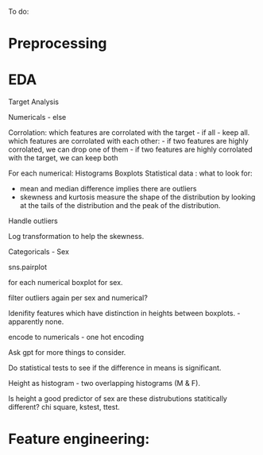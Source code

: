 To do:

# Preprocessing

# EDA 

Target Analysis 

Numericals - else

Corrolation: 
which features are corrolated with the target - if all - keep all.
which features are corrolated with each other: 
    - if two features are highly corrolated, we can drop one of them
    - if two features are highly corrolated with the target, we can keep both

For each numerical:
Histograms
Boxplots
Statistical data : what to look for:

- mean and median difference implies there are outliers
- skewness and kurtosis measure the shape of the distribution by looking at the tails of the distribution and the peak of the distribution.

Handle outliers 

Log transformation to help the skewness.

Categoricals - Sex

sns.pairplot

for each numerical boxplot for sex.

filter outliers again per sex and numerical?

Idenifity features which have distinction in heights between boxplots. - apparently none.

encode to numericals - one hot encoding

Ask gpt for more things to consider.

Do statistical tests to see if the difference in means is significant.

Height as histogram - two overlapping histograms (M & F). 

Is height a good predictor of sex are these distrubutions statitically different? chi square, kstest, ttest.


# Feature engineering:

